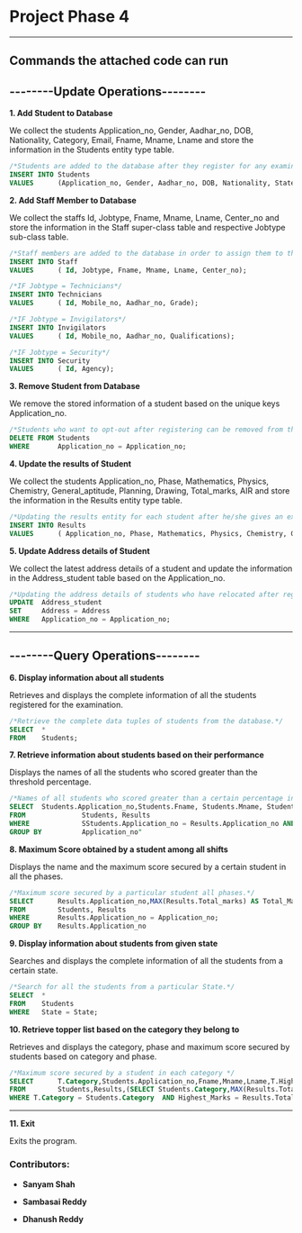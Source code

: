 # Project Phase 4

---

## Commands the attached code can run

## --------Update Operations--------

**1. Add Student to Database**  

We collect the students Application_no, Gender, Aadhar_no, DOB, Nationality, Category, Email, Fname, Mname, Lname and store the information in the Students entity type table.  

```sql
/*Students are added to the database after they register for any examination.*/
INSERT INTO Students
VALUES      (Application_no, Gender, Aadhar_no, DOB, Nationality, State, Category, Email, Fname, Mname, Lname , Fees_Status);

```

**2. Add Staff Member to Database**  

We collect the staffs Id, Jobtype, Fname, Mname, Lname, Center_no and store the information in the Staff super-class table and respective Jobtype sub-class table.  

```sql
/*Staff members are added to the database in order to assign them to their respective centers.*/
INSERT INTO Staff
VALUES      ( Id, Jobtype, Fname, Mname, Lname, Center_no);

/*IF Jobtype = Technicians*/
INSERT INTO Technicians
VALUES      ( Id, Mobile_no, Aadhar_no, Grade);

/*IF Jobtype = Invigilators*/
INSERT INTO Invigilators
VALUES      ( Id, Mobile_no, Aadhar_no, Qualifications);

/*IF Jobtype = Security*/
INSERT INTO Security
VALUES      ( Id, Agency);
```

**3. Remove Student from Database**  

We remove the stored information of a student based on the unique keys Application_no.  

```sql
/*Students who want to opt-out after registering can be removed from the database.*/
DELETE FROM Students
WHERE       Application_no = Application_no;
```

**4. Update the results of Student**  

We collect the students Application_no, Phase, Mathematics, Physics, Chemistry, General_aptitude, Planning, Drawing, Total_marks, AIR and store the information in the Results entity type table.  

```sql
/*Updating the results entity for each student after he/she gives an examination shift.*/
INSERT INTO Results
VALUES      ( Application_no, Phase, Mathematics, Physics, Chemistry, General_aptitude, Planning, Drawing, Total_marks, AIR );
```

**5. Update Address details of Student**  

We collect the latest address details of a student and update the information in the Address_student table based on the Application_no.  

```sql
/*Updating the address details of students who have relocated after registration.*/
UPDATE  Address_student
SET     Address = Address
WHERE   Application_no = Application_no;
```

---

## --------Query Operations--------

**6. Display information about all students**  

Retrieves and displays the complete information of all the students registered for the examination.  

```sql
/*Retrieve the complete data tuples of students from the database.*/
SELECT  *
FROM    Students;
```

**7. Retrieve information about students based on their performance**  

Displays the names of all the students who scored greater than the threshold percentage.  

```sql
/*Names of all students who scored greater than a certain percentage in any of the shifts.*/
SELECT  Students.Application_no,Students.Fname, Students.Mname, Students.Lname, MAX(((Total_marks/300)*100)) AS Percentage
FROM              Students, Results
WHERE             SStudents.Application_no = Results.Application_no AND ((Total_marks/300)*100)>{perc} 
GROUP BY          Application_no"
```

**8. Maximum Score obtained by a student among all shifts**  

Displays the name and the maximum score secured by a certain student in all the phases.  

```sql
/*Maximum score secured by a particular student all phases.*/
SELECT      Results.Application_no,MAX(Results.Total_marks) AS Total_Marks
FROM        Students, Results
WHERE       Results.Application_no = Application_no;
GROUP BY    Results.Application_no
```

**9. Display information about students from given state**  

Searches and displays the complete information of all the students from a certain state.  

```sql
/*Search for all the students from a particular State.*/
SELECT  *
FROM    Students
WHERE   State = State;
```

**10. Retrieve topper list based on the category they belong to**  

Retrieves and displays the category, phase and maximum score secured by students based on category and phase.  

```sql
/*Maximum score secured by a student in each category */
SELECT      T.Category,Students.Application_no,Fname,Mname,Lname,T.Highest_Marks
FROM        Students,Results,(SELECT Students.Category,MAX(Results.Total_marks) AS Highest_Marks FROM Students, Results WHERE Students.Application_no = Results.Application_no GROUP BY Students.Category) AS T
WHERE T.Category = Students.Category  AND Highest_Marks = Results.Total_marks AND Students.Application_no = Results.Application_no
```

---

**11. Exit**  

Exits the program.

### Contributors:

+ **Sanyam Shah** 

+ **Sambasai Reddy**

+ **Dhanush Reddy**